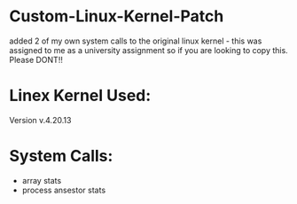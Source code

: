 # Custom-Linux-Kernel-Patch
added 2 of my own system calls to the original linux kernel - this was assigned to me as a university assignment so if you are looking to copy this. Please DONT!!
# Linex Kernel Used:
Version v.4.20.13

# System Calls:
- array stats
- process ansestor stats
